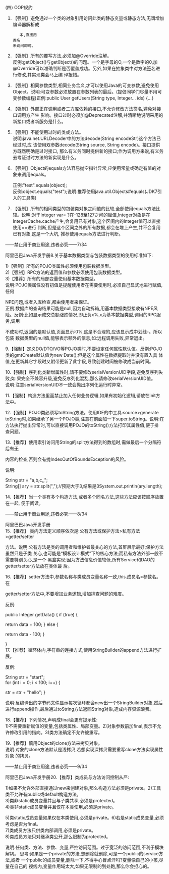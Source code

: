 \(四\) OOP规约

1. 【强制】避免通过一个类的对象引用访问此类的静态变量或静态方法,无谓增加编译器解析成

   ```
      本,直接用
   类名
   来访问即可。

   ```

2. 【强制】所有的覆写方法,必须加@Override注解。  
   反例:getObject\(\)与get0bject\(\)的问题。一个是字母的O,一个是数字的0,加@Override可以准确判断是否覆盖成功。另外,如果在抽象类中对方法签名进行修改,其实现类会马上编 译报错。

3. 【强制】相同参数类型,相同业务含义,才可以使用Java的可变参数,避免使用Object。说明:可变参数必须放置在参数列表的最后。\(提倡同学们尽量不用可变参数编程\)正例:public User getUsers\(String type, Integer... ids\) {...}

4. 【强制】外部正在调用或者二方库依赖的接口,不允许修改方法签名,避免对接口调用方产生 影响。接口过时必须加@Deprecated注解,并清晰地说明采用的新接口或者新服务是什么。

5. 【强制】不能使用过时的类或方法。  
   说明:java.net.URLDecoder中的方法decode\(String encodeStr\)这个方法已经过时,应 该使用双参数decode\(String source, String encode\)。接口提供方既然明确是过时接口, 那么有义务同时提供新的接口;作为调用方来说,有义务去考证过时方法的新实现是什么。

6. 【强制】Object的equals方法容易抛空指针异常,应使用常量或确定有值的对象来调用equals。

   正例:"test".equals\(object\);  
   反例:object.equals\("test"\);说明:推荐使用java.util.Objects\#equals\(JDK7引入的工具类\)

7. 【强制】所有的相同类型的包装类对象之间值的比较,全部使用equals方法比较。说明:对于Integer var= ?在-128至127之间的赋值,Integer对象是在IntegerCache.cache产生,会复用已有对象,这个区间内的Integer值可以直接使用==进行 判断,但是这个区间之外的所有数据,都会在堆上产生,并不会复用已有对象,这是一个大坑, 推荐使用equals方法进行判断。

——禁止用于商业用途,违者必究——7/34

阿里巴巴Java开发手册8.关于基本数据类型与包装数据类型的使用标准如下:

1\)【强制】所有的POJO类属性必须使用包装数据类型。  
2\)【强制】RPC方法的返回值和参数必须使用包装数据类型。  
3\)【推荐】所有的局部变量使用基本数据类型。  
说明:POJO类属性没有初值是提醒使用者在需要使用时,必须自己显式地进行赋值,任何

NPE问题,或者入库检查,都由使用者来保证。  
正例:数据库的查询结果可能是null,因为自动拆箱,用基本数据类型接收有NPE风险。反例:比如显示成交总额涨跌情况,即正负x%,x为基本数据类型,调用的RPC服务,调用

不成功时,返回的是默认值,页面显示:0%,这是不合理的,应该显示成中划线-。所以包装 数据类型的null值,能够表示额外的信息,如:远程调用失败,异常退出。

9.【强制】定义DO/DTO/VO等POJO类时,不要设定任何属性默认值。反例:POJO类的gmtCreate默认值为new Date\(\);但是这个属性在数据提取时并没有置入具 体值,在更新其它字段时又附带更新了此字段,导致创建时间被修改成当前时间。

10.【强制】序列化类新增属性时,请不要修改serialVersionUID字段,避免反序列失败;如 果完全不兼容升级,避免反序列化混乱,那么请修改serialVersionUID值。  
说明:注意serialVersionUID不一致会抛出序列化运行时异常。

11.【强制】构造方法里面禁止加入任何业务逻辑,如果有初始化逻辑,请放在init方法中。

12.【强制】POJO类必须写toString方法。使用IDE的中工具:source&gt;generate toString时,如果继承了另一个POJO类,注意在前面加一下super.toString。说明:在方法执行抛出异常时,可以直接调用POJO的toString\(\)方法打印其属性值,便于排 查问题。

13.【推荐】使用索引访问用String的split方法得到的数组时,需做最后一个分隔符后有无

内容的检查,否则会有抛IndexOutOfBoundsException的风险。

说明:

String str = "a,b,c,,";  
 String\[\] ary = str.split\(","\);//预期大于3,结果是3System.out.println\(ary.length\);

14.【推荐】当一个类有多个构造方法,或者多个同名方法,这些方法应该按顺序放置在一起, 便于阅读。

——禁止用于商业用途,违者必究——8/34

阿里巴巴Java开发手册  
15.【推荐】 类内方法定义顺序依次是:公有方法或保护方法&gt;私有方法&gt;getter/setter

方法。说明:公有方法是类的调用者和维护者最关心的方法,首屏展示最好;保护方法虽然只是子类 关心,也可能是“模板设计模式”下的核心方法;而私有方法外部一般不需要特别关心,是一个 黑盒实现;因为方法信息价值较低,所有Service和DAO的getter/setter方法放在类体最 后。

16.【推荐】setter方法中,参数名称与类成员变量名称一致,this.成员名=参数名。在

getter/setter方法中,不要增加业务逻辑,增加排查问题的难度。

反例:

public Integer getData\(\) { if \(true\) {

return data + 100; } else {

return data - 100; }

}  
17.【推荐】循环体内,字符串的连接方式,使用StringBuilder的append方法进行扩展。

反例:

String str = "start";  
 for \(int i = 0; i &lt; 100; i++\) {

str = str + "hello"; }

说明:反编译出的字节码文件显示每次循环都会new出一个StringBuilder对象,然后进行append操作,最后通过toString方法返回String对象,造成内存资源浪费。

18.【推荐】下列情况,声明成final会更有提示性:  
1\)不需要重新赋值的变量,包括类属性、局部变量。2\)对象参数前加final,表示不允许修改引用的指向。3\)类方法确定不允许被重写。

19.【推荐】慎用Object的clone方法来拷贝对象。  
说明:对象的clone方法默认是浅拷贝,若想实现深拷贝需要重写clone方法实现属性对象 的拷贝。

——禁止用于商业用途,违者必究——9/34

阿里巴巴Java开发手册20.【推荐】类成员与方法访问控制从严:

1\)如果不允许外部直接通过new来创建对象,那么构造方法必须是private。2\)工具类不允许有public或default构造方法。  
3\)类非static成员变量并且与子类共享,必须是protected。  
4\)类非static成员变量并且仅在本类使用,必须是private。

5\)类static成员变量如果仅在本类使用,必须是private。6\)若是static成员变量,必须考虑是否为final。  
7\)类成员方法只供类内部调用,必须是private。  
8\)类成员方法只对继承类公开,那么限制为protected。

说明:任何类、方法、参数、变量,严控访问范围。过于宽泛的访问范围,不利于模块解耦。 思考:如果是一个private的方法,想删除就删除,可是一个public的service方法,或者 一个public的成员变量,删除一下,不得手心冒点汗吗?变量像自己的小孩,尽量在自己的 视线内,变量作用域太大,如果无限制的到处跑,那么你会担心的。

